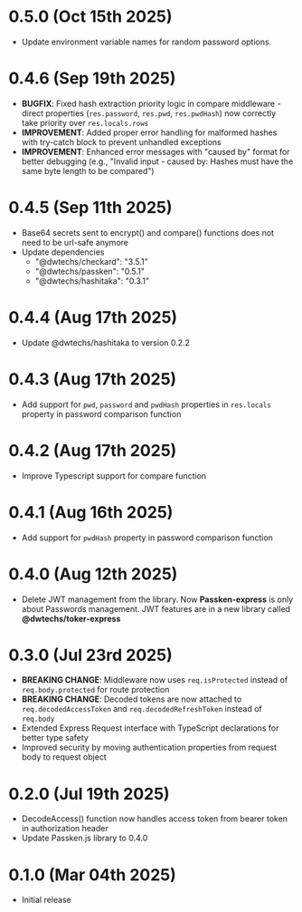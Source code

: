 # 0.5.0 (Oct 15th 2025)

- Update environment variable names for random password options.

# 0.4.6 (Sep 19th 2025)

- **BUGFIX**: Fixed hash extraction priority logic in compare middleware - direct properties (`res.password`, `res.pwd`, `res.pwdHash`) now correctly take priority over `res.locals.rows`
- **IMPROVEMENT**: Added proper error handling for malformed hashes with try-catch block to prevent unhandled exceptions
- **IMPROVEMENT**: Enhanced error messages with "caused by" format for better debugging (e.g., "Invalid input - caused by: Hashes must have the same byte length to be compared")

# 0.4.5 (Sep 11th 2025)

- Base64 secrets sent to encrypt() and compare() functions does not need to be url-safe anymore
- Update dependencies
  - "@dwtechs/checkard": "3.5.1"
  - "@dwtechs/passken": "0.5.1"
  - "@dwtechs/hashitaka": "0.3.1"

# 0.4.4 (Aug 17th 2025)

- Update @dwtechs/hashitaka to version 0.2.2

# 0.4.3 (Aug 17th 2025)

- Add support for `pwd`, `password` and `pwdHash` properties in `res.locals` property in password comparison function

# 0.4.2 (Aug 17th 2025)

- Improve Typescript support for compare function

# 0.4.1 (Aug 16th 2025)

- Add support for `pwdHash` property in password comparison function

# 0.4.0 (Aug 12th 2025)

- Delete JWT management from the library. Now **Passken-express** is only about Passwords management. JWT features are in a new library called **@dwtechs/toker-express**

# 0.3.0 (Jul 23rd 2025)

- **BREAKING CHANGE**: Middleware now uses `req.isProtected` instead of `req.body.protected` for route protection
- **BREAKING CHANGE**: Decoded tokens are now attached to `req.decodedAccessToken` and `req.decodedRefreshToken` instead of `req.body`
- Extended Express Request interface with TypeScript declarations for better type safety
- Improved security by moving authentication properties from request body to request object

# 0.2.0 (Jul 19th 2025)

- DecodeAccess() function now handles access token from bearer token in authorization header
- Update Passken.js library to 0.4.0

# 0.1.0 (Mar 04th 2025)

- Initial release
